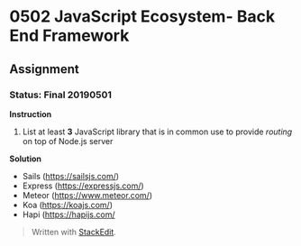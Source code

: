 # 0502 JavaScript Ecosystem- Back End Framework
## Assignment
### Status: Final 20190501

**Instruction**
 1. List at least **3** JavaScript library that is in common use to provide *routing* on top of Node.js server

**Solution**
 - Sails (https://sailsjs.com/)
 - Express (https://expressjs.com/)
 - Meteor (https://www.meteor.com/)
 - Koa (https://koajs.com/)
 - Hapi (https://hapijs.com/

> Written with [StackEdit](https://stackedit.io/).